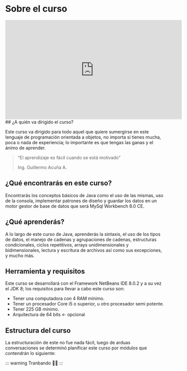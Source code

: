 # Sobre el curso

<div style="text-align:center;">
<iframe width="560" height="315" src="https://www.youtube.com/embed/bNKCKVVx3So" frameborder="0" allow="autoplay; encrypted-media" allowfullscreen></iframe>
</div>
## ¿A quién va dirigido el curso?

Este curso va dirigido para todo aquel que quiere sumergirse en este lenguaje de programación orientada a objetos, no importa si tienes mucha, poca o nada de experiencia; lo importante es que tengas las ganas y el ánimo de aprender.

>“El aprendizaje es fácil cuando se está motivado”
>
>Ing. Guillermo Acuña A.

## ¿Qué encontrarás en este curso?

Encontrarás los conceptos básicos de Java como el uso de las mismas, uso de la consola, implementar patrones de diseño y guardar los datos en un motor gestor de base de datos que será MySql Workbench 8.0 CE.

## ¿Qué aprenderás?

A lo largo de este curso de Java, aprenderás la sintaxis, el uso de los tipos de datos, el manejo de cadenas y agrupaciones de cadenas, estructuras condicionales, ciclos repetitivos, arrays unidimensionales y bidimensionales, lectura y escritura de archivos así como sus excepciones, y mucho más.

## Herramienta y requisitos

Este curso se desarrollará con el Framework  NetBeans IDE 8.0.2 y a su vez el JDK 8; los requisitos para llevar a cabo este curso son:

* Tener una computadora con 4 RAM mínimo.
* Tener un procesador Core i5 o superior, u otro procesador semi potente.
* Tener 225 GB mínimo.
* Arquitectura de 64 bits ← opcional

## Estructura del curso

La estructuración de este no fue nada fácil, luego de arduas conversaciones se determinó planificar este curso por módulos que contendrán lo siguiente:

<About-Module />

::: warning
    Tranbando 👷‍♂️
:::
